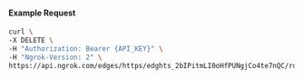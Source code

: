 <!-- Code generated for API Clients. DO NOT EDIT. -->

#### Example Request

```bash
curl \
-X DELETE \
-H "Authorization: Bearer {API_KEY}" \
-H "Ngrok-Version: 2" \
https://api.ngrok.com/edges/https/edghts_2bIPitmLI0oHfPUNgjCo4te7nQC/routes/edghtsrt_2bIPivAiCTxB9n7Tpo00V1st9VG/saml
```
